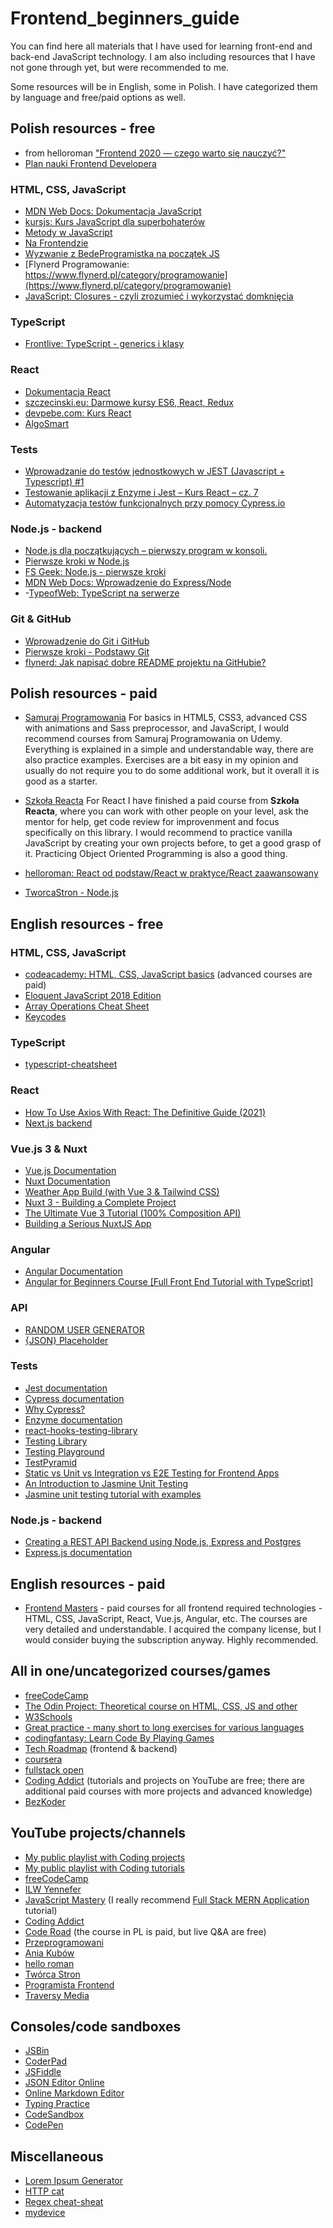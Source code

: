 # Frontend_beginners_guide
You can find here all materials that I have used for learning front-end and back-end JavaScript technology. I am also including resources that I have not gone through yet, but were recommended to me.

Some resources will be in English, some in Polish. I have categorized them by language and free/paid options as well.

## Polish resources - free

- from helloroman ["Frontend 2020 — czego warto się nauczyć?"](https://github.com/helloroman/frontend-roadmap)
- [Plan nauki Frontend Developera](https://blog.stronanowoczesna.pl/plan-nauki-frontend-developera/?fbclid=IwAR3P4q4LEMJgTGq34rUI7iSwcgnmUPXniouOjdHM9Qf4hJc8tTO73rVurwI)

### HTML, CSS, JavaScript

- [MDN Web Docs: Dokumentacja JavaScript](https://developer.mozilla.org/pl/docs/Learn/Getting_started_with_the_web/JavaScript_basics)
- [kursjs: Kurs JavaScript dla superbohaterów](https://kursjs.pl/index.php)
- [Metody w JavaScript](http://webmaster.helion.pl/starocie/jsplanet/4.html)
- [Na Frontendzie](https://www.nafrontendzie.pl/)
- [Wyzwanie z BedeProgramistka na początek JS](https://bedeprogramistka.pl/wyzwanie-javascript-od-podstaw/)
- [Flynerd Programowanie: https://www.flynerd.pl/category/programowanie](https://www.flynerd.pl/category/programowanie)
- [JavaScript: Closures - czyli zrozumieć i wykorzystać domknięcia](http://blog.nebula.us/13-javascript-closures-czyli-zrozumiec-i-wykorzystac-domkniecia)

### TypeScript

- [Frontlive: TypeScript - generics i klasy](https://frontlive.pl/blog/typescript-klasy)

### React

- [Dokumentacja React](https://pl.reactjs.org/)
- [szczecinski.eu: Darmowe kursy ES6, React, Redux](https://szczecinski.eu/)
- [devpebe.com: Kurs React](https://devpebe.com/kurs-react/)
- [AlgoSmart](http://www.algosmart.pl/)

### Tests

- [Wprowadzanie do testów jednostkowych w JEST (Javascript + Typescript) #1](https://solutionchaser.com/unit-testy-w-jest-testy-jednostkowe/)
- [Testowanie aplikacji z Enzyme i Jest – Kurs React – cz. 7](https://devpebe.com/2019/10/17/testowanie-aplikacji-z-enzyme-i-jest-kurs-react-cz-7/)
- [Automatyzacja testów funkcjonalnych przy pomocy Cypress.io](https://testuj.pl/blog/automatyzacja-testow-funkcjonalnych-przy-pomocy-cypress-io/)

### Node.js - backend

- [Node.js dla początkujących – pierwszy program w konsoli.](http://jsdn.pl/node-js-dla-poczatkujacych-pierwszy-program-konsoli/)
- [Pierwsze kroki w Node.js](https://geek.justjoin.it/pierwsze-kroki-w-node-js)
- [FS Geek: Node.js - pierwsze kroki](https://fsgeek.pl/post/nodejs-pierwsze-kroki/)
- [MDN Web Docs: Wprowadzenie do Express/Node](https://developer.mozilla.org/pl/docs/Learn/Server-side/Express_Nodejs/Introduction#jak_popularne_s%C4%85_node_i_express)
- -[TypeofWeb: TypeScript na serwerze](https://typeofweb.com/typescript-na-serwerze)

### Git & GitHub

- [Wprowadzenie do Git i GitHub](https://www.udemy.com/course/kurs-git-i-github-od-podstaw/)
- [Pierwsze kroki - Podstawy Git](https://git-scm.com/book/pl/v2/Pierwsze-kroki-Podstawy-Git)
- [flynerd: Jak napisać dobre README projektu na GitHubie?](https://www.flynerd.pl/2018/06/jak-napisac-dobre-readme-projektu-na-githubie.html)

## Polish resources - paid

- [Samuraj Programowania](https://websamuraj.pl/)
For basics in HTML5, CSS3, advanced CSS with animations and Sass preprocessor, and JavaScript, I would recommend courses from Samuraj Programowania on Udemy. Everything is explained in a simple and understandable way, there are also practice examples. Exercises are a bit easy in my opinion and usually do not require you to do some additional work, but it overall it is good as a starter. 

- [Szkoła Reacta](https://szkolareacta.pl/)
For React I have finished a paid course from **Szkoła Reacta**, where you can work with other people on your level, ask the mentor for help, get code review for improvenment and focus specifically on this library. I would recommend to practice vanilla JavaScript by creating your own projects before, to get a good grasp of it. Practicing Object Oriented Programming is also a good thing. 
- [helloroman: React od podstaw/React w praktyce/React zaawansowany](https://helloroman.pl/)
- [TworcaStron - Node.js](https://tworcastron.pl/kursy/node-kurs-kompletny)


## English resources - free

### HTML, CSS, JavaScript

- [codeacademy: HTML, CSS, JavaScript basics](https://www.codecademy.com/) (advanced courses are paid)
- [Eloquent JavaScript 2018 Edition](https://eloquentjavascript.net/)
- [Array Operations Cheat Sheet](https://devinduct.com/cheatsheet/8/array-operations?fbclid=IwAR2aX_WS7796Y2j8eRwlvnXVNgpNcFQoAbrGEEmBhXezdiprPKfhPtlmweo)
- [Keycodes](https://keycode.info/)

### TypeScript

- [typescript-cheatsheet](https://rmolinamir.github.io/typescript-cheatsheet/)

### React

- [How To Use Axios With React: The Definitive Guide (2021)](https://www.freecodecamp.org/news/how-to-use-axios-with-react/#what-is-axios)
- [Next.js backend](https://blog.back4app.com/next-js-backend/)

### Vue.js 3 & Nuxt 

- [Vue.js Documentation](https://vuejs.org/guide/introduction.html)
- [Nuxt Documentation](https://nuxtjs.org/docs/get-started/installation)
- [Weather App Build (with Vue 3 & Tailwind CSS)](https://www.youtube.com/playlist?list=PL4cUxeGkcC9hfoy8vFQ5tbXO3vY0xhhUZ)
- [Nuxt 3 - Building a Complete Project](https://youtu.be/B6hmetsV3yI?list=PLYBS2Yq3Lt2sL4Ivpdok9oDAxwu-vSkjj)
- [The Ultimate Vue 3 Tutorial (100% Composition API)](https://youtu.be/I_xLMmNeLDY?list=PLYBS2Yq3Lt2sL4Ivpdok9oDAxwu-vSkjj)
- [Building a Serious NuxtJS App](https://www.youtube.com/playlist?list=PLPwpWyfm6JACZm5kqu6p4s7XHXbAQ7fP-)

### Angular

- [Angular Documentation](https://angular.io/docs)
- [Angular for Beginners Course [Full Front End Tutorial with TypeScript]](https://youtu.be/3qBXWUpoPHo?list=PLYBS2Yq3Lt2uPg8oVzjX1-z7q15RW5OoH)

### API

- [RANDOM USER GENERATOR](https://randomuser.me/)
- [{JSON} Placeholder](https://jsonplaceholder.typicode.com/)

### Tests

- [Jest documentation](https://jestjs.io/)
- [Cypress documentation](https://www.cypress.io/)
- [Why Cypress?](https://docs.cypress.io/guides/overview/why-cypress)
- [Enzyme documentation](https://enzymejs.github.io/enzyme/)
- [react-hooks-testing-library](https://react-hooks-testing-library.com/)
- [Testing Library](https://testing-library.com/docs/)
- [Testing Playground](https://testing-playground.com/)
- [TestPyramid](https://martinfowler.com/bliki/TestPyramid.html)
- [Static vs Unit vs Integration vs E2E Testing for Frontend Apps](https://kentcdodds.com/blog/static-vs-unit-vs-integration-vs-e2e-tests)
- [An Introduction to Jasmine Unit Testing](https://www.freecodecamp.org/news/jasmine-unit-testing-tutorial-4e757c2cbf42/)
- [Jasmine unit testing tutorial with examples](https://howtodoinjava.com/javascript/jasmine-unit-testing-tutorial/)

### Node.js - backend

- [Creating a REST API Backend using Node.js, Express and Postgres](https://www.geeksforgeeks.org/creating-a-rest-api-backend-using-node-js-express-and-postgres/)
- [Express.js documentation](https://expressjs.com/)

## English resources - paid

- [Frontend Masters](https://frontendmasters.com/) - paid courses for all frontend required technologies - HTML, CSS, JavaScript, React, Vue.js, Angular, etc. The courses are very detailed and understandable. I acquired the company license, but I would consider buying the subscription anyway. Highly recommended.

## All in one/uncategorized courses/games

- [freeCodeCamp](https://www.freecodecamp.org/)
- [The Odin Project: Theoretical course on HTML, CSS, JS and other](https://www.theodinproject.com/home)
- [W3Schools](https://www.w3schools.com/)
- [Great practice - many short to long exercises for various languages](https://www.codewars.com/)
- [codingfantasy: Learn Code By Playing Games](https://codingfantasy.com/)
- [Tech Roadmap](https://www.techroadmap.xyz/) (frontend & backend)
- [coursera](https://www.coursera.org/)
- [fullstack open](https://fullstackopen.com/en/)
- [Coding Addict](https://www.johnsmilga.com/) (tutorials and projects on YouTube are free; there are additional paid courses with more projects and advanced knowledge)
- [BezKoder](https://www.bezkoder.com/)

## YouTube projects/channels

- [My public playlist with Coding projects](https://www.youtube.com/playlist?list=PLYBS2Yq3Lt2sL4Ivpdok9oDAxwu-vSkjj)
- [My public playlist with Coding tutorials](https://www.youtube.com/playlist?list=PLYBS2Yq3Lt2uPg8oVzjX1-z7q15RW5OoH)
- [freeCodeCamp](https://www.youtube.com/c/Freecodecamp)
- [ILW Yennefer](https://www.youtube.com/channel/UC5XDHSUoBC11Kj-iIpx7QkA)
- [JavaScript Mastery](https://www.youtube.com/c/JavaScriptMastery) (I really recommend [Full Stack MERN Application](https://www.youtube.com/playlist?list=PL6QREj8te1P7VSwhrMf3D3Xt4V6_SRkhu) tutorial)
- [Coding Addict](https://www.youtube.com/c/CodingAddict)
- [Code Road](https://www.youtube.com/channel/UC5mIIujW9O4sA3bYRD72WGw) (the course in PL is paid, but live Q&A are free)
- [Przeprogramowani](https://www.youtube.com/c/Przeprogramowani)
- [Ania Kubów](https://www.youtube.com/c/AniaKub%C3%B3w)
- [hello roman](https://www.youtube.com/c/helloroman)
- [Twórca Stron](https://www.youtube.com/channel/UCaycmZ0kLzlh3fVJZlUvwxw)
- [Programista Frontend](https://www.youtube.com/c/DanielNoworyta)
- [Traversy Media](https://www.youtube.com/c/TraversyMedia)

## Consoles/code sandboxes

- [JSBin](https://jsbin.com/?js,console)
- [CoderPad](https://app.coderpad.io/login)
- [JSFiddle](https://jsfiddle.net/)
- [JSON Editor Online](https://jsoneditoronline.org/)
- [Online Markdown Editor](https://dillinger.io/)
- [Typing Practice](https://www.keybr.com/)
- [CodeSandbox](https://codesandbox.io/)
- [CodePen](https://codepen.io/)

## Miscellaneous

- [Lorem Ipsum Generator](https://loremipsum.io/)
- [HTTP cat](https://http.cat/)
- [Regex cheat-sheat](https://www.rexegg.com/regex-quickstart.html)
- [mydevice](https://www.mydevice.io/) 
